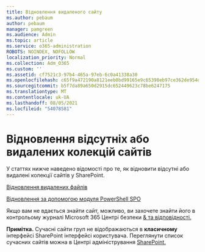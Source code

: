 ```yaml
---
title: Відновлення видаленого сайту
ms.author: pebaum
author: pebaum
manager: pamgreen
ms.audience: Admin
ms.topic: article
ms.service: o365-administration
ROBOTS: NOINDEX, NOFOLLOW
localization_priority: Normal
ms.collection: Adm_O365
ms.custom: ''
ms.assetid: cf7521c3-97b4-465a-97eb-6c0a41338a30
ms.openlocfilehash: c65f9a472190a8121eeb0bd99165e9c65398eb97ce362de954d491078e322f44
ms.sourcegitcommit: b5f7da89a650d2915dc652449623c78be6247175
ms.translationtype: MT
ms.contentlocale: uk-UA
ms.lasthandoff: 08/05/2021
ms.locfileid: "54078581"
---
```

# <a name="recover-missing-or-deleted-site-collections"></a>Відновлення відсутніх або видалених колекцій сайтів

У статтях нижче наведено відомості про те, як відновити відсутні або видалені колекції сайтів у SharePoint.

[Відновлення видалених файлів](https://docs.microsoft.com/sharepoint/restore-deleted-site-collection)

[Відновлення за допомогою модуля PowerShell SPO](https://support.office.com/article/Introduction-to-the-SharePoint-Online-Management-Shell-C16941C3-19B4-4710-8056-34C034493429)

Якщо вам не вдається знайти сайт, можливо, ви захочете знайти його в контрольому журналі Microsoft 365 Центрі безпеки [ &amp; та відповідності.](https://docs.microsoft.com/microsoft-365/compliance/search-the-audit-log-in-security-and-compliance)

**Примітка.** Сучасні сайти груп не відображаються в **класичному** інтерфейсі SharePoint інтерфейсі користувача. Переглянути список сучасних сайтів можна в Центрі адміністрування [SharePoint.](https://docs.microsoft.com/sharepoint/get-started-new-admin-center)


